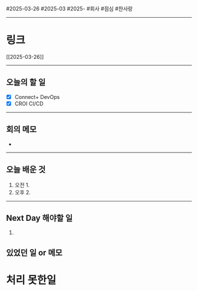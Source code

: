 #2025-03-26 #2025-03 #2025- 
#회사 #점심 #찬사랑

------
# 링크 
[[2025-03-26]]

---
## 오늘의 할 일
- [x] Connect+ DevOps
- [x] CROI CI/CD 
---
## 회의 메모
- 
---
## 오늘 배운 것
1. 오전
    1. 
2. 오후
    2. 
---
## Next Day 해야할 일
1. 


## 있었던 일 or 메모


# 처리 못한일